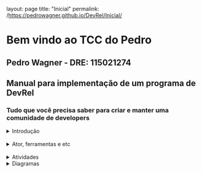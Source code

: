layout: page
title: "Inicial"
permalink: /https://pedrowagner.github.io/DevRel/Inicial/

# Bem vindo ao TCC do Pedro
## Pedro Wagner - DRE: 115021274

## Manual para implementação de um programa de DevRel
### Tudo que você precisa saber para criar e manter uma comunidade de developers

<details>
##<summary>Introdução</summary>
<br>
Aqui vai a introdução.
</details>
<br>
<details>
##<summary>Ator, ferramentas e etc</summary>
<br>
Ator ferramentas e etc
</details>
<br>
<details>
##<summary>Atividades</summary>
<br>
Lista de atividades
</details>
<details>
##<summary>Diagramas</summary>
<br>
Aqui vai ter uns diagramas
</details>
